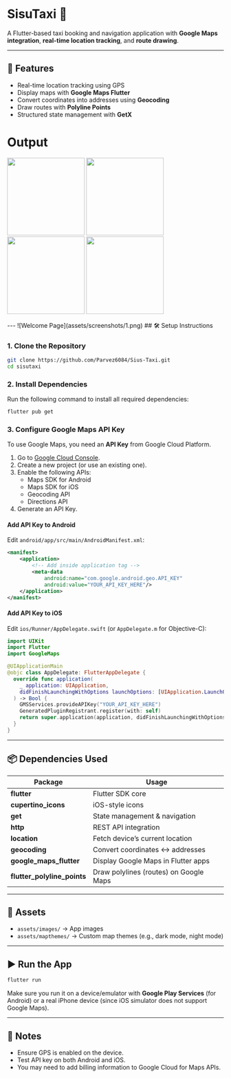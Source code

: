 # SisuTaxi 🚖

A Flutter-based taxi booking and navigation application with **Google Maps integration**, **real-time location tracking**, and **route drawing**.

---

## 🚀 Features
- Real-time location tracking using GPS
- Display maps with **Google Maps Flutter**
- Convert coordinates into addresses using **Geocoding**
- Draw routes with **Polyline Points**
- Structured state management with **GetX**



# Output

<p float="left">
  <img src="assets/screenshots/1.png" width="180">
  <img src="assets/screenshots/2.png" width="180">
  <img src="assets/screenshots/3.png" width="180">
  <img src="assets/screenshots/4.png" width="180">
</p>
---
![Welcome Page](assets/screenshots/1.png)
## 🛠️ Setup Instructions

### 1. Clone the Repository
```bash
git clone https://github.com/Parvez6084/Sius-Taxi.git
cd sisutaxi
```

### 2. Install Dependencies
Run the following command to install all required dependencies:
```bash
flutter pub get
```

### 3. Configure Google Maps API Key
To use Google Maps, you need an **API Key** from Google Cloud Platform.

1. Go to [Google Cloud Console](https://console.cloud.google.com/).
2. Create a new project (or use an existing one).
3. Enable the following APIs:
    - Maps SDK for Android
    - Maps SDK for iOS
    - Geocoding API
    - Directions API
4. Generate an API Key.

#### Add API Key to Android
Edit `android/app/src/main/AndroidManifest.xml`:
```xml
<manifest>
    <application>
        <!-- Add inside application tag -->
        <meta-data
            android:name="com.google.android.geo.API_KEY"
            android:value="YOUR_API_KEY_HERE"/>
    </application>
</manifest>
```

#### Add API Key to iOS
Edit `ios/Runner/AppDelegate.swift` (or `AppDelegate.m` for Objective-C):
```swift
import UIKit
import Flutter
import GoogleMaps

@UIApplicationMain
@objc class AppDelegate: FlutterAppDelegate {
  override func application(
    _ application: UIApplication,
    didFinishLaunchingWithOptions launchOptions: [UIApplication.LaunchOptionsKey: Any]?
  ) -> Bool {
    GMSServices.provideAPIKey("YOUR_API_KEY_HERE")
    GeneratedPluginRegistrant.register(with: self)
    return super.application(application, didFinishLaunchingWithOptions: launchOptions)
  }
}
```

---

## 📦 Dependencies Used

| Package                  | Usage                                                                 |
|---------------------------|----------------------------------------------------------------------|
| **flutter**               | Flutter SDK core                                                     |
| **cupertino_icons**       | iOS-style icons                                                      |
| **get**                   | State management & navigation                                        |
| **http**                  | REST API integration                                                 |
| **location**              | Fetch device’s current location                                      |
| **geocoding**             | Convert coordinates ↔ addresses                                      |
| **google_maps_flutter**   | Display Google Maps in Flutter apps                                  |
| **flutter_polyline_points** | Draw polylines (routes) on Google Maps                              |

---

## 📂 Assets
- `assets/images/` → App images
- `assets/mapthemes/` → Custom map themes (e.g., dark mode, night mode)

---

## ▶️ Run the App
```bash
flutter run
```

Make sure you run it on a device/emulator with **Google Play Services** (for Android) or a real iPhone device (since iOS simulator does not support Google Maps).

---

## 📌 Notes
- Ensure GPS is enabled on the device.
- Test API key on both Android and iOS.
- You may need to add billing information to Google Cloud for Maps APIs.

